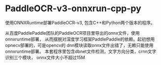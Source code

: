 # PaddleOCR-v3-onnxrun-cpp-py
使用ONNXRuntime部署PaddleOCR-v3, 包含C++和Python两个版本的程序。

从百度PaddlePaddle团队的PaddleOCR项目里导出的onnx文件，使用onnxruntime部署，
从而摆脱对深度学习框架PaddlePaddle的依赖。起初想用opnecv部署的，可是opencv的
dnn模块读取onnx文件出错了，无赖只能使用onnxruntime部署。
本套程序里包含dbnet文件检测，文字方向分类，crnn文字识别三个模块，
onnx文件大小不超过15M

